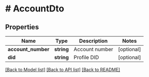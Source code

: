 # # AccountDto

## Properties

Name | Type | Description | Notes
------------ | ------------- | ------------- | -------------
**account_number** | **string** | Account number | [optional]
**did** | **string** | Profile DID | [optional]

[[Back to Model list]](../../README.md#models) [[Back to API list]](../../README.md#endpoints) [[Back to README]](../../README.md)
